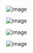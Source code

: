
![image](https://github.com/jay19patel/TradBuddy_365/assets/107461719/ffbc8a82-847d-479d-a4df-cf88344ab8b1)

![image](https://github.com/jay19patel/TradBuddy_365/assets/107461719/365da78a-7a5b-4379-82ea-97add34bb4be)


![image](https://github.com/jay19patel/TradBuddy_365/assets/107461719/a5697c39-3283-4560-9f33-0d2bd4e6de6c)

![image](https://github.com/jay19patel/TradBuddy_365/assets/107461719/d4455beb-9836-40dd-a68c-315efb426ecd)


